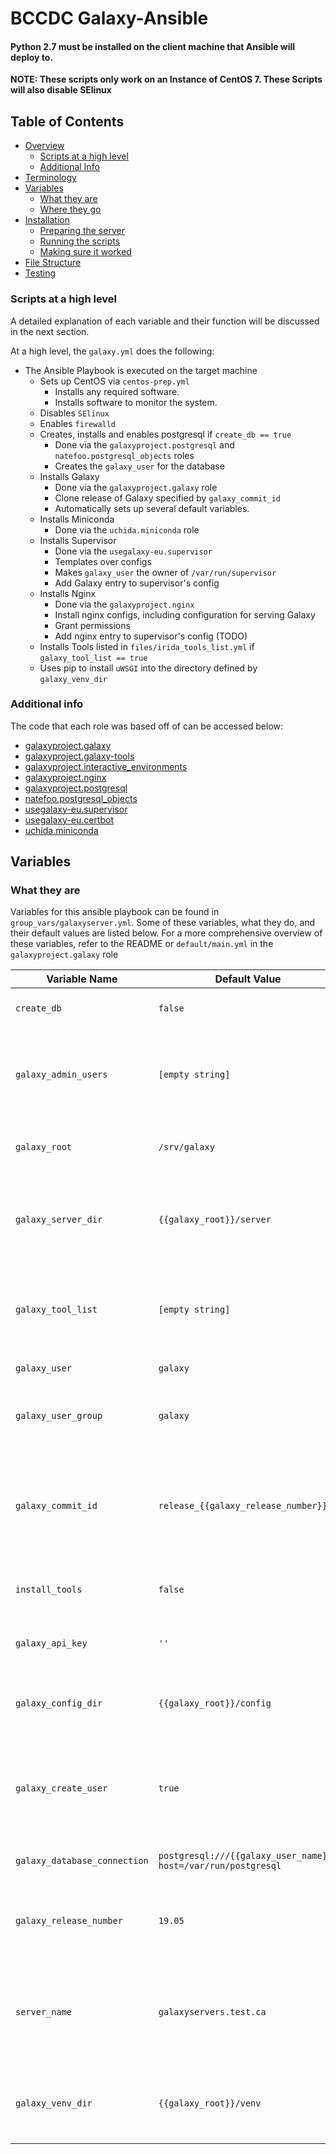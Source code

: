 # BCCDC Galaxy-Ansible

#### Python 2.7 must be installed on the client machine that Ansible will deploy to.

**NOTE: These scripts only work on an Instance of CentOS 7. These Scripts will also disable SElinux**

## Table of Contents
- [Overview](#-overview)
	- [Scripts at a high level](#-scripts-at-a-high-level)
	- [Additional Info](#-additional-info)
- [Terminology](#-terminology)
- [Variables](#-variables)
	- [What they are](#-what-they-are)
	- [Where they go](#-where-they-go)
- [Installation](#-installation)
	- [Preparing the server](#-preparing-the-server)
	- [Running the scripts](#-running-the-scripts)
	- [Making sure it worked](#-making-sure-it-worked)
- [File Structure](#-file-structure)
- [Testing](#-testing)


### <a name="-scripts-at-a-high-level"></a> Scripts at a high level

A detailed explanation of each variable and their function will be discussed in the next section.

At a high level, the `galaxy.yml` does the following:

- The Ansible Playbook is executed on the target machine
    - Sets up CentOS via `centos-prep.yml`
        - Installs any required software.
        - Installs software to monitor the system. 
    - Disables `SElinux`
	- Enables `firewalld`
	- Creates, installs and enables postgresql if `create_db == true`
        - Done via the `galaxyproject.postgresql` and `natefoo.postgresql_objects` roles
        - Creates the `galaxy_user` for the database
	- Installs Galaxy
        - Done via the `galaxyproject.galaxy` role
        - Clone release of Galaxy specified by `galaxy_commit_id`
        - Automatically sets up several default variables.
 	- Installs Miniconda
		- Done via the `uchida.miniconda` role
    - Installs Supervisor
        - Done via the `usegalaxy-eu.supervisor`
        - Templates over configs
        - Makes `galaxy_user` the owner of `/var/run/supervisor`
        - Add Galaxy entry to supervisor's config
 	- Installs Nginx
		- Done via the `galaxyproject.nginx`
		- Install nginx configs, including configuration for serving Galaxy
		- Grant permissions
		- Add nginx entry to supervisor's config (TODO)
	- Installs Tools listed in `files/irida_tools_list.yml` if `galaxy_tool_list == true`
    - Uses pip to install `uWSGI` into the directory defined by `galaxy_venv_dir`


### <a name="-additional-info"></a> Additional info

The code that each role was based off of can be accessed below:
- [galaxyproject.galaxy](https://github.com/galaxyproject/ansible-galaxy)
- [galaxyproject.galaxy-tools](https://github.com/galaxyproject/ansible-galaxy-tools)
- [galaxyproject.interactive_environments](https://github.com/galaxyproject/ansible-interactive-environments)
- [galaxyproject.nginx](https://github.com/galaxyproject/ansible-nginx)
- [galaxyproject.postgresql](https://github.com/galaxyproject/ansible-postgresql)
- [natefoo.postgresql_objects](https://github.com/natefoo/ansible-postgresql-objects)
- [usegalaxy-eu.supervisor](https://github.com/usegalaxy-eu/ansible-role-supervisor)
- [usegalaxy-eu.certbot](https://github.com/usegalaxy-eu/ansible-certbot)
- [uchida.miniconda](https://github.com/uchida/ansible-miniconda-role)

## <a name="-variables"></a> Variables
### <a name="-what-they-are"></a> What they are
Variables for this ansible playbook can be found in `group_vars/galaxyserver.yml`. Some of these variables, what they do, and their default values are listed below. For a more comprehensive overview of these variables, refer to the README or `default/main.yml` in the `galaxyproject.galaxy` role

Variable Name                                | Default Value                                                       | Usage
---                                          | ---                                                                 | ---
`create_db`                          | `false`                                                             | Whether or not a database should be created at the default.
`galaxy_admin_users`                 | `[empty string]`                                                    | The list of admin account emails, separated by commas, to put in the `admin_users` section of the `galaxyservers.yml` file.
`galaxy_root`                    | `/srv/galaxy`                                         | The root directory for the Galaxy instance to be installed to. This must be defined.
`galaxy_server_dir`                  | `{{galaxy_root}}/server`                                  | The directory that the Galaxy repo is checked out into, and that Galaxy is run from. Automatically created by the Galaxy Role.
`galaxy_tool_list`                   | `[empty string]`                                                    | The list of tools, in a YAML format, to install to the Galaxy instance via Ephemeris. Tools are only installed if `install_tools == true`.
`galaxy_user`                        | `galaxy`                                                            | The name of the user that will run Galaxy.
`galaxy_user_group`                  | `galaxy`                                                         | A group of `galaxy_user`. Most Galaxy files created by this module will belong to this group.
`galaxy_commit_id`                     | `release_{{galaxy_release_number}}`                           | The branch of Galaxy to ensure is installed. It is better to just set `galaxy_release_number` and leave this as its default value unless the branch in not in the form of `release_xx.xx`.
`install_tools`                      | `false`                                                             | Whether or not to install the tools listed in `galaxy_tool_list` via Ephemeris.
`galaxy_api_key`                     | `''`                                                          | The Galaxy master API key to be put into the galaxyservers.yml config.
`galaxy_config_dir`                  | `{{galaxy_root}}/config`                                  | The directory containing all of the managed config files. Done by galaxy role automatically.
`galaxy_create_user`                 | `true`                                                             | Whether or not to create user `galaxy_user`. Set to `false` if user is managed through something like LDAP and/or another module.
`galaxy_database_connection`         | `postgresql:///{{galaxy_user_name}}?host=/var/run/postgresql` | The address to the main database for Galaxy to use.
`galaxy_release_number`              | `19.05`                                                             | The release *number* of Galaxy to be checked out; by default this value is appended to `release_` and then checked out.
`server_name`                        | `galaxyservers.test.ca`                                            | Name of the Galaxy server. Used to populate the `server_name` field in galaxyservers.yml, and the `config.ini` file used by the irida_import tool.
`galaxy_venv_dir`                           | `{{galaxy_root}}/venv`                                    | The location of the virtual environment Galaxy will run from within. Automatically created by the Galaxy role.

